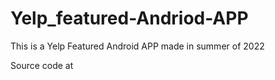 # Yelp_featured-Andriod-APP
This is a Yelp Featured Android APP made in summer of 2022</br>

Source code at </br>

